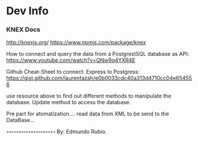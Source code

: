 # Dev Info

### KNEX Docs
http://knexjs.org/
https://www.npmjs.com/package/knex




How to connect and query the data from a PostgrestSQL database as API:
https://www.youtube.com/watch?v=QNw9q4YXR4E

Github Cheat-Sheet to connect: Express to Postgress:
https://gist.github.com/laurenfazah/e0b0033cdc40a313d4710cc04e654556

use resource above to find out different methods to manipulate the database.
Update method to access the database.

Pre part for atomatization....
read data from XML to be send to the DataBase...


**--------------------**
 By: Edmundo Rubio.